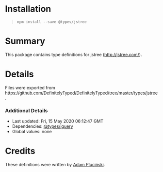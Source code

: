 # Installation
> `npm install --save @types/jstree`

# Summary
This package contains type definitions for jstree (http://jstree.com/).

# Details
Files were exported from https://github.com/DefinitelyTyped/DefinitelyTyped/tree/master/types/jstree.

### Additional Details
 * Last updated: Fri, 15 May 2020 06:12:47 GMT
 * Dependencies: [@types/jquery](https://npmjs.com/package/@types/jquery)
 * Global values: none

# Credits
These definitions were written by [Adam Pluciński](https://github.com/adaskothebeast).
